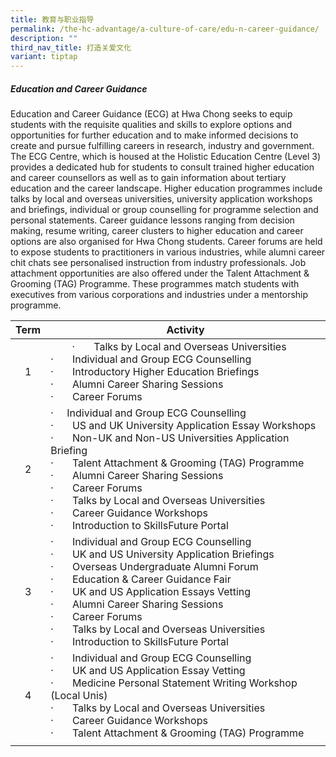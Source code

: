 ```yaml
---
title: 教育与职业指导
permalink: /the-hc-advantage/a-culture-of-care/edu-n-career-guidance/
description: ""
third_nav_title: 打造关爱文化
variant: tiptap
---
```

##### Education and Career Guidance

Education and Career Guidance (ECG) at Hwa Chong seeks to equip students with the requisite qualities and skills to explore options and opportunities for further education and to make informed decisions to create and pursue fulfilling careers in research, industry and government. The ECG Centre, which is housed at the Holistic Education Centre (Level 3) provides a dedicated hub for students to consult trained higher education and career counsellors as well as to gain information about tertiary education and the career landscape. Higher education programmes include talks by local and overseas universities, university application workshops and briefings, individual or group counselling for programme selection and personal statements. Career guidance lessons ranging from decision making, resume writing, career clusters to higher education and career options are also organised for Hwa Chong students. Career forums are held to expose students to practitioners in various industries, while alumni career chit chats see personalised instruction from industry professionals. Job attachment opportunities are also offered under the Talent Attachment &amp; Grooming (TAG) Programme. These programmes match students with executives from various corporations and industries under a mentorship programme.

| **Term**  | **Activity**  |
|:-:|---|
| 1  | &nbsp; &nbsp; &nbsp; &nbsp; · &nbsp; &nbsp; &nbsp; Talks by Local and Overseas Universities<br>· &nbsp; &nbsp; &nbsp; Individual and Group ECG Counselling<br>· &nbsp; &nbsp; &nbsp; Introductory Higher Education Briefings<br> · &nbsp; &nbsp; &nbsp; Alumni Career Sharing Sessions<br>· &nbsp; &nbsp; &nbsp; Career Forums  |
| 2  | · &nbsp; &nbsp; Individual and Group ECG Counselling<br>· &nbsp; &nbsp; &nbsp; US and UK University Application Essay Workshops<br>· &nbsp; &nbsp; &nbsp; Non-UK and Non-US Universities Application Briefing<br>· &nbsp; &nbsp; &nbsp; Talent Attachment &amp; Grooming (TAG) Programme<br>· &nbsp; &nbsp; &nbsp; Alumni Career Sharing Sessions<br>· &nbsp; &nbsp; &nbsp; Career Forums<br>· &nbsp; &nbsp; &nbsp; Talks by Local and Overseas Universities<br>· &nbsp; &nbsp; &nbsp; Career Guidance Workshops<br>· &nbsp; &nbsp; &nbsp; Introduction to SkillsFuture Portal  |
| 3  | · &nbsp; &nbsp; &nbsp; Individual and Group ECG Counselling<br>· &nbsp; &nbsp; &nbsp; UK and US University Application Briefings<br>· &nbsp; &nbsp; &nbsp; Overseas Undergraduate Alumni Forum<br>· &nbsp; &nbsp; &nbsp; Education &amp; Career Guidance Fair&nbsp;<br>· &nbsp; &nbsp; &nbsp; UK and US Application Essays Vetting<br>· &nbsp; &nbsp; &nbsp; Alumni Career Sharing Sessions<br>· &nbsp; &nbsp; &nbsp; Career Forums<br>· &nbsp; &nbsp; &nbsp; Talks by Local and Overseas Universities<br>· &nbsp; &nbsp; &nbsp; Introduction to SkillsFuture Portal  |
| 4  |  · &nbsp; &nbsp; &nbsp; Individual and Group ECG Counselling<br>· &nbsp; &nbsp; &nbsp; UK and US Application Essay Vetting<br>· &nbsp; &nbsp; &nbsp; Medicine Personal Statement Writing Workshop (Local Unis)<br>· &nbsp; &nbsp; &nbsp; Talks by Local and Overseas Universities<br>· &nbsp; &nbsp; &nbsp; Career Guidance Workshops<br>· &nbsp; &nbsp; &nbsp; Talent Attachment &amp; Grooming (TAG) Programme |
|   |   |